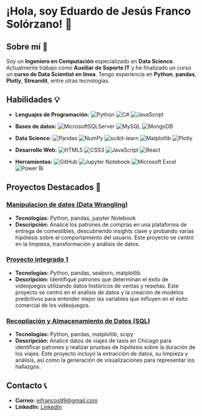 # ¡Hola, soy Eduardo de Jesús Franco Solórzano! 👋

## Sobre mí 📄
Soy un **Ingeniero en Computación** especializado en **Data Science**. Actualmente trabajo como **Auxiliar de Soporte IT** y he finalizado un curso un **curso de Data Scientist en línea**. Tengo experiencia en **Python**, **pandas**, **Plotly**, **Streamlit**, entre otras tecnologías.

## Habilidades 💡
- **Lenguajes de Programación:**
![Python](https://img.shields.io/badge/python-3670A0?style=for-the-badge&logo=python&logoColor=ffdd54)
![C#](https://img.shields.io/badge/c%23-%23239120.svg?style=for-the-badge&logo=csharp&logoColor=white)
![JavaScript](https://img.shields.io/badge/javascript-%23323330.svg?style=for-the-badge&logo=javascript&logoColor=%23F7DF1E)

- **Bases de datos:** 
![MicrosoftSQLServer](https://img.shields.io/badge/Microsoft%20SQL%20Server-CC2927?style=for-the-badge&logo=microsoft%20sql%20server&logoColor=white)
![MySQL](https://img.shields.io/badge/mysql-4479A1.svg?style=for-the-badge&logo=mysql&logoColor=white)
![MongoDB](https://img.shields.io/badge/MongoDB-%234ea94b.svg?style=for-the-badge&logo=mongodb&logoColor=white)

- **Data Science:** 
![Pandas](https://img.shields.io/badge/pandas-%23150458.svg?style=for-the-badge&logo=pandas&logoColor=white)
![NumPy](https://img.shields.io/badge/numpy-%23013243.svg?style=for-the-badge&logo=numpy&logoColor=white)
![scikit-learn](https://img.shields.io/badge/scikit--learn-%23F7931E.svg?style=for-the-badge&logo=scikit-learn&logoColor=white)
![Matplotlib](https://img.shields.io/badge/Matplotlib-%23ffffff.svg?style=for-the-badge&logo=Matplotlib&logoColor=black)
![Plotly](https://img.shields.io/badge/Plotly-%233F4F75.svg?style=for-the-badge&logo=plotly&logoColor=white)

- **Desarrollo Web:** 
![HTML5](https://img.shields.io/badge/html5-%23E34F26.svg?style=for-the-badge&logo=html5&logoColor=white) 
![CSS3](https://img.shields.io/badge/css3-%231572B6.svg?style=for-the-badge&logo=css3&logoColor=white)
![JavaScript](https://img.shields.io/badge/javascript-%23323330.svg?style=for-the-badge&logo=javascript&logoColor=%23F7DF1E)
![React](https://img.shields.io/badge/react-%2320232a.svg?style=for-the-badge&logo=react&logoColor=%2361DAFB)

- **Herramientas:** 
![GitHub](https://img.shields.io/badge/github-%23121011.svg?style=for-the-badge&logo=github&logoColor=white)
![Jupyter Notebook](https://img.shields.io/badge/jupyter-%23FA0F00.svg?style=for-the-badge&logo=jupyter&logoColor=white)
![Microsoft Excel](https://img.shields.io/badge/Microsoft_Excel-217346?style=for-the-badge&logo=microsoft-excel&logoColor=white)
![Power Bi](https://img.shields.io/badge/power_bi-F2C811?style=for-the-badge&logo=powerbi&logoColor=black)

## Proyectos Destacados 🚀

### [Manipulacion de datos (Data Wrangling)](https://github.com/ErayFaSol/Sprint-3-manipulacion-de-datos--Data-Wrangling-)
- **Tecnologías:** Python, pandas, jupyter Notebook
- **Descripción:** Analicé los patrones de compras en una plataforma de entrega de comestibles, descubriendo insights clave y probando varias hipótesis sobre el comportamiento del usuario. Este proyecto se centró en la limpieza, transformación y análisis de datos.

### [Proyecto integrado 1](https://github.com/ErayFaSol/Sprint-6-proyecto-intregado-1-)
- **Tecnologías:** Python, pandas, seaborn, matplotlib
- **Descripción:** Identifiqué patrones que determinan el éxito de videojuegos utilizando datos históricos de ventas y reseñas. Este proyecto se centró en el análisis de datos y la creación de modelos predictivos para entender mejor las variables que influyen en el éxito comercial de los videojuegos.

### [Recopilación y Almacenamiento de Datos (SQL)](https://github.com/ErayFaSol/Sprint-7-Recopilacion-y-almacenamiento-de-datos--SQL-)
- **Tecnologías:** Python, pandas, matplotlib, scipy
- **Descripción:** Analicé datos de viajes de taxis en Chicago para identificar patrones y realizar pruebas de hipótesis sobre la duración de los viajes. Este proyecto incluyó la extracción de datos, su limpieza y análisis, así como la generación de visualizaciones para representar los hallazgos.

## Contacto 📞
- **Correo:** [ejfrancos99@gmail.com](mailto:ejfrancos99@gmail.com)
- **LinkedIn:** [LinkedIn](https://www.linkedin.com/in/eduardo-j-franco-s/)
